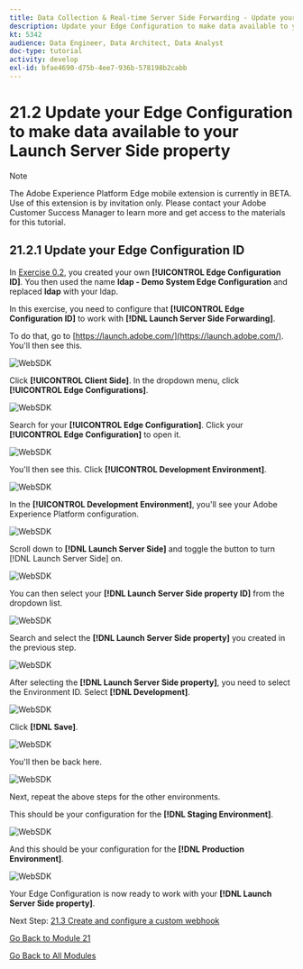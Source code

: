 ```yaml
---
title: Data Collection & Real-time Server Side Forwarding - Update your Edge Configuration to make data available to your Launch Server Side property
description: Update your Edge Configuration to make data available to your Launch Server Side property
kt: 5342
audience: Data Engineer, Data Architect, Data Analyst
doc-type: tutorial
activity: develop
exl-id: bfae4690-d75b-4ee7-936b-578198b2cabb
---
```

# 21.2 Update your Edge Configuration to make data available to your Launch Server Side property

>[!NOTE]
>
>The Adobe Experience Platform Edge mobile extension is currently in BETA. Use of this extension is by invitation only. Please contact your Adobe Customer Success Manager to learn more and get access to the materials for this tutorial.

## 21.2.1 Update your Edge Configuration ID

In [Exercise 0.2](./../../modules/module0/ex2.md), you created your own **[!UICONTROL Edge Configuration ID]**. You then used the name **ldap - Demo System Edge Configuration** and replaced **ldap** with your ldap.

In this exercise, you need to configure that **[!UICONTROL Edge Configuration ID]** to work with **[!DNL Launch Server Side Forwarding]**.

To do that, go to [https://launch.adobe.com/](https://launch.adobe.com/). You'll then see this. 

![WebSDK](./images/websdk0.png)

Click **[!UICONTROL Client Side]**. In the dropdown menu, click **[!UICONTROL Edge Configurations]**.

![WebSDK](./images/websdk1.png)

Search for your **[!UICONTROL Edge Configuration]**. Click your **[!UICONTROL Edge Configuration]** to open it.

![WebSDK](./images/websdk2.png)

You'll then see this. Click **[!UICONTROL Development Environment]**.

![WebSDK](./images/websdk3.png)

In the **[!UICONTROL Development Environment]**, you'll see your Adobe Experience Platform configuration. 

![WebSDK](./images/websdk4.png)

Scroll down to **[!DNL Launch Server Side]** and toggle the button to turn [!DNL Launch Server Side] on.

![WebSDK](./images/websdk4a.png)

You can then select your **[!DNL Launch Server Side property ID]** from the dropdown list.

![WebSDK](./images/websdk5.png)

Search and select the **[!DNL Launch Server Side property]** you created in the previous step.

![WebSDK](./images/websdk6.png)

After selecting the **[!DNL Launch Server Side property]**, you need to select the Environment ID. Select **[!DNL Development]**.

![WebSDK](./images/websdk7.png)

Click **[!DNL Save]**.

![WebSDK](./images/websdk8.png)

You'll then be back here.

![WebSDK](./images/websdk8a.png)

Next, repeat the above steps for the other environments.

This should be your configuration for the **[!DNL Staging Environment]**.

![WebSDK](./images/websdk9.png)

And this should be your configuration for the **[!DNL Production Environment]**.

![WebSDK](./images/websdk10.png)

Your Edge Configuration is now ready to work with your **[!DNL Launch Server Side property]**.

Next Step: [21.3 Create and configure a custom webhook](./ex3.md)

[Go Back to Module 21](./aep-data-collection-ssf.md)

[Go Back to All Modules](./../../overview.md)
